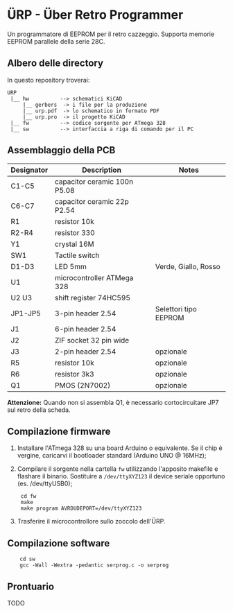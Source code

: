 # ÜRP - Über Retro Programmer

Un programmatore di EEPROM per il retro cazzeggio.
Supporta memorie EEPROM parallele della serie 28C.

## Albero delle directory

In questo repository troverai:
```
ÜRP
 |__ hw          --> schematici KiCAD
     |__ gerbers  -> i file per la produzione
     |__ urp.pdf  -> lo schematico in formato PDF
     |__ urp.pro  -> il progetto KiCAD
 |__ fw          --> codice sorgente per ATmega 328
 |__ sw          --> interfaccia a riga di comando per il PC
```

## Assemblaggio della PCB


|Designator      | Description                  | Notes                   |
|----------------|------------------------------|-------------------------|
|C1-C5           | capacitor ceramic 100n P5.08 |                         |
|C6-C7           | capacitor ceramic 22p P2.54  |                         |
|R1              | resistor 10k                 |                         |
|R2-R4           | resistor 330                 |                         |
|Y1              | crystal 16M                  |                         |
|SW1             | Tactile switch               |                         |
|D1-D3           | LED 5mm                      | Verde, Giallo, Rosso    |
|U1              | microcontroller ATMega 328   |                         |
|U2 U3           | shift register 74HC595       |                         |
|JP1-JP5         | 3-pin header 2.54            | Selettori tipo EEPROM   |
|J1              | 6-pin header 2.54            |                         |
|J2              | ZIF socket 32 pin wide       |                         |
|J3              | 2-pin header 2.54            | opzionale               |
|R5              | resistor 10k                 | opzionale               |
|R6              | resistor 3k3                 | opzionale               |
|Q1              | PMOS (2N7002)                | opzionale               |

**Attenzione:** Quando non si assembla Q1, è necessario cortocircuitare JP7 sul retro della scheda.

## Compilazione firmware

1. Installare l'ATmega 328 su una board Arduino o equivalente. Se il chip è vergine, caricarvi il bootloader standard (Arduino UNO @ 16MHz);
1. Compilare il sorgente nella cartella `fw` utilizzando l'apposito makefile e flashare il binario. Sostituire a `/dev/ttyXYZ123` il device seriale opportuno (es. /dev/ttyUSB0);

        cd fw
        make
        make program AVRDUDEPORT=/dev/ttyXYZ123

1. Trasferire il microcontrollore sullo zoccolo dell'ÜRP.

## Compilazione software

        cd sw
        gcc -Wall -Wextra -pedantic serprog.c -o serprog

## Prontuario

TODO
